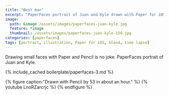 ```yaml
---
title: "Best man"
excerpt: "PaperFaces portrait of Juan and Kyle drawn with Paper for iOS on an iPad."
image: 
  path: &image /assets/images/paperfaces-juan-kyle.jpg 
  feature: *image
  thumbnail: /assets/images/paperfaces-juan-kyle-150.jpg
categories: [paperfaces]
tags: [portrait, illustration, Paper for iOS, blend, time lapse]
---
```


Drawing small faces with Paper and Pencil is no joke. PaperFaces portrait of Juan and Kyle.

{% include_cached boilerplate/paperfaces-3.md %}

{% figure caption:"Drawn with Pencil by 53 in about an hour." %}
{% youtube LnoRZarcrjc %}
{% endfigure %}
